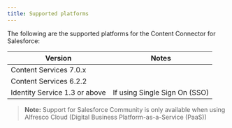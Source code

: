 ```yaml
---
title: Supported platforms
---
```


The following are the supported platforms for the Content Connector for Salesforce:

| Version | Notes |
| ------- | ----- |
| Content Services 7.0.x | |
| Content Services 6.2.2 | |
| Identity Service 1.3 or above | If using Single Sign On (SSO) |

> **Note:** Support for Salesforce Community is only available when using Alfresco Cloud (Digital Business Platform-as-a-Service (PaaS))